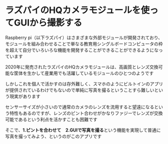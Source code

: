 # ラズパイのHQカメラモジュールを使ってGUIから撮影する

Raspberry pi（以下ラズパイ）はさまざまな外部モジュールが開発されており、モジュールを組み合わせることで単なる教育用シングルボードコンピュータの枠を超えて自分でいろいろな機能を開発することができることができるようになっています  

2020年に発売されたラズパイのHQカメラモジュールは、高画質とレンズ交換可能な筐体を生かして産業用でも活躍しているモジュールのひとつのようです  

しかしこれを個人で活かすのは存外難しく、スマホのようにビルトインのアプリが提供されているわけでもないので単純に写真を撮るということすら難しいという現実があります    

センサーサイズが小さいので通常のカメラのレンズを流用すると望遠になるという特性もあるのですが、レンズのピント合わせがかなりファジーでレンズが交換可能であるという利点を活かすことも困難です  

そこで、**1.ピントを合わせて　2.GUIで写真を撮る**という機能を実現して普通に写真を撮ってみよう、というのがこのアプリです

##
